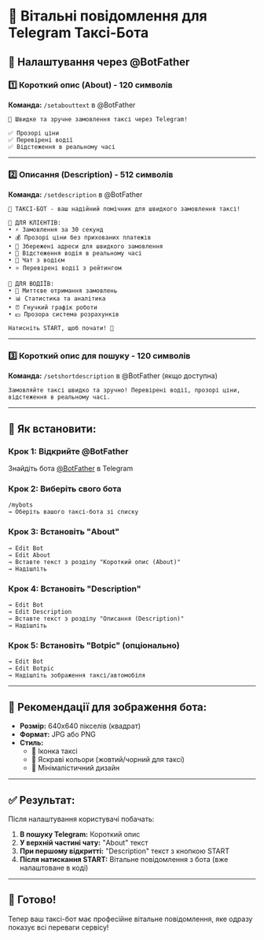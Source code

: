 # 🚖 Вітальні повідомлення для Telegram Таксі-Бота

## 📝 Налаштування через @BotFather

### 1️⃣ Короткий опис (About) - 120 символів
**Команда:** `/setabouttext` в @BotFather

```
🚖 Швидке та зручне замовлення таксі через Telegram!

✅ Прозорі ціни
✅ Перевірені водії
✅ Відстеження в реальному часі
```

---

### 2️⃣ Описання (Description) - 512 символів
**Команда:** `/setdescription` в @BotFather

```
🚖 ТАКСІ-БОТ - ваш надійний помічник для швидкого замовлення таксі!

💼 ДЛЯ КЛІЄНТІВ:
• ⚡️ Замовлення за 30 секунд
• 💰 Прозорі ціни без прихованих платежів
• 📍 Збережені адреси для швидкого замовлення
• 📱 Відстеження водія в реальному часі
• 💬 Чат з водієм
• ⭐️ Перевірені водії з рейтингом

🚗 ДЛЯ ВОДІЇВ:
• 💼 Миттєве отримання замовлень
• 📊 Статистика та аналітика
• ⏰ Гнучкий графік роботи
• 💵 Прозора система розрахунків

Натисніть START, щоб почати! 🚀
```

---

### 3️⃣ Короткий опис для пошуку - 120 символів
**Команда:** `/setshortdescription` в @BotFather (якщо доступна)

```
Замовляйте таксі швидко та зручно! Перевірені водії, прозорі ціни, відстеження в реальному часі.
```

---

## 🎯 Як встановити:

### Крок 1: Відкрийте @BotFather
Знайдіть бота [@BotFather](https://t.me/BotFather) в Telegram

### Крок 2: Виберіть свого бота
```
/mybots
→ Оберіть вашого таксі-бота зі списку
```

### Крок 3: Встановіть "About"
```
→ Edit Bot
→ Edit About
→ Вставте текст з розділу "Короткий опис (About)"
→ Надішліть
```

### Крок 4: Встановіть "Description"
```
→ Edit Bot
→ Edit Description
→ Вставте текст з розділу "Описання (Description)"
→ Надішліть
```

### Крок 5: Встановіть "Botpic" (опціонально)
```
→ Edit Bot
→ Edit Botpic
→ Надішліть зображення таксі/автомобіля
```

---

## 📸 Рекомендації для зображення бота:

- **Розмір:** 640x640 пікселів (квадрат)
- **Формат:** JPG або PNG
- **Стиль:** 
  - 🚖 Іконка таксі
  - 🎨 Яскраві кольори (жовтий/чорний для таксі)
  - 📱 Мінімалістичний дизайн

---

## ✅ Результат:

Після налаштування користувачі побачать:

1. **В пошуку Telegram:** Короткий опис
2. **У верхній частині чату:** "About" текст
3. **При першому відкритті:** "Description" текст з кнопкою START
4. **Після натискання START:** Вітальне повідомлення з бота (вже налаштоване в коді)

---

## 🎉 Готово!

Тепер ваш таксі-бот має професійне вітальне повідомлення, яке одразу показує всі переваги сервісу!
